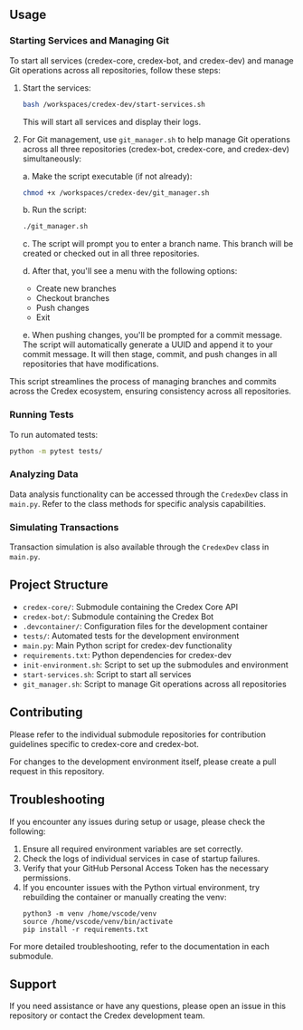 ## Usage

### Starting Services and Managing Git

To start all services (credex-core, credex-bot, and credex-dev) and manage Git operations across all repositories, follow these steps:

1. Start the services:
   ```bash
   bash /workspaces/credex-dev/start-services.sh
   ```
   This will start all services and display their logs.

2. For Git management, use `git_manager.sh` to help manage Git operations across all three repositories (credex-bot, credex-core, and credex-dev) simultaneously:

   a. Make the script executable (if not already):
      ```bash
      chmod +x /workspaces/credex-dev/git_manager.sh
      ```

   b. Run the script:
      ```bash
      ./git_manager.sh
      ```

   c. The script will prompt you to enter a branch name. This branch will be created or checked out in all three repositories.

   d. After that, you'll see a menu with the following options:
      - Create new branches
      - Checkout branches
      - Push changes
      - Exit

   e. When pushing changes, you'll be prompted for a commit message. The script will automatically generate a UUID and append it to your commit message. It will then stage, commit, and push changes in all repositories that have modifications.

This script streamlines the process of managing branches and commits across the Credex ecosystem, ensuring consistency across all repositories.

### Running Tests

To run automated tests:

```bash
python -m pytest tests/
```

### Analyzing Data

Data analysis functionality can be accessed through the `CredexDev` class in `main.py`. Refer to the class methods for specific analysis capabilities.

### Simulating Transactions

Transaction simulation is also available through the `CredexDev` class in `main.py`.

## Project Structure

- `credex-core/`: Submodule containing the Credex Core API
- `credex-bot/`: Submodule containing the Credex Bot
- `.devcontainer/`: Configuration files for the development container
- `tests/`: Automated tests for the development environment
- `main.py`: Main Python script for credex-dev functionality
- `requirements.txt`: Python dependencies for credex-dev
- `init-environment.sh`: Script to set up the submodules and environment
- `start-services.sh`: Script to start all services
- `git_manager.sh`: Script to manage Git operations across all repositories

## Contributing

Please refer to the individual submodule repositories for contribution guidelines specific to credex-core and credex-bot.

For changes to the development environment itself, please create a pull request in this repository.

## Troubleshooting

If you encounter any issues during setup or usage, please check the following:

1. Ensure all required environment variables are set correctly.
2. Check the logs of individual services in case of startup failures.
3. Verify that your GitHub Personal Access Token has the necessary permissions.
4. If you encounter issues with the Python virtual environment, try rebuilding the container or manually creating the venv:
   ```
   python3 -m venv /home/vscode/venv
   source /home/vscode/venv/bin/activate
   pip install -r requirements.txt
   ```

For more detailed troubleshooting, refer to the documentation in each submodule.

## Support

If you need assistance or have any questions, please open an issue in this repository or contact the Credex development team.
